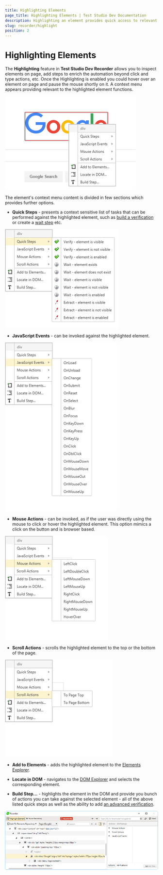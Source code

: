 ```yaml
---
title: Highlighting Elements
page_title: Highlighting Elements | Test Studio Dev Documentation
description: Highlighting an element provides quick access to relevant functions right in the page or application you are testing. 
slug: recorder/highlight
position: 2
---
```

# Highlighting Elements

The __Highlighting__ feature in __Test Studio Dev Recorder__ allows you to inspect elements on page, add steps to enrich the automation beyond click and type actions, etc. Once the Highlighting is enabled you could hover over an element on page and pause the mouse shortly on it. A context menu appears providing relevant to the highlighted element functions.

![Context Menu](images/elements-menu.png)

The element's context menu content is divided in few sections which provides further options.

- **Quick Steps** - presents a context sensitive list of tasks that can be performed against the highlighted element, such as <a href="/features/recorder/verifications/quick-verification" target="_blank">build a verification</a> or create a <a href="/features/recorder/verifications/Wait" target="_blank">wait step</a> etc.

![Quick Steps](images/quick-steps.png)

- **JavaScript Events** - can be invoked against the highlighted element.

![JavaScript Events](images/js-events.png)

- **Mouse Actions** - can be invoked, as if the user was directly using the mouse to click or hover the highlighted element. This option mimics a click on the button and is browser based.

![Mouse Actions](images/mouse-actions.png)

- **Scroll Actions** - scrolls the highlighted element to the top or the bottom of the page.

![Scroll Actions](images/scroll-actions.png)

- **Add to Elements** -  adds the highlighted element to the <a href="/features/elements-explorer/overview" target="_blank">Elements Explorer</a>.

- **Locate in DOM** - navigates to the <a href="/features/recorder/dom-explorer" target="_blank">DOM Explorer</a> and selects the corresponding element.

- **Build Step...** - highlights the element in the DOM and provide you bunch of actions you can take against the selected element - all of the above listed quick steps as well as the ability to add <a href="/features/recorder/verifications/advanced-verification" target="_blank">an advanced verification</a>.

![Build Step Uisng Element from Dom Explorer](images/dom-explorer.png)